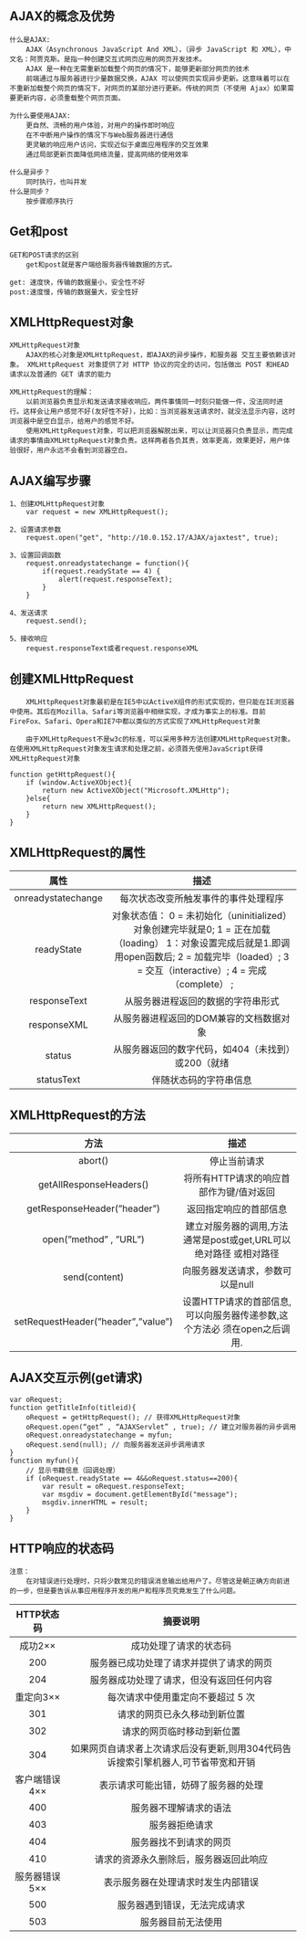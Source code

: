 ## AJAX的概念及优势
	什么是AJAX:
		AJAX（Asynchronous JavaScript And XML），（异步 JavaScript 和 XML），中文名：阿贾克斯。是指一种创建交互式网页应用的网页开发技术。
		AJAX 是一种在无需重新加载整个网页的情况下，能够更新部分网页的技术
		前端通过与服务器进行少量数据交换，AJAX 可以使网页实现异步更新。这意味着可以在不重新加载整个网页的情况下，对网页的某部分进行更新。传统的网页（不使用 Ajax）如果需要更新内容，必须重载整个网页页面。
	
	为什么要使用AJAX:
		更自然、流畅的用户体验，对用户的操作即时响应
		在不中断用户操作的情况下与Web服务器进行通信
		更灵敏的响应用户访问，实现近似于桌面应用程序的交互效果
		通过局部更新页面降低网络流量，提高网络的使用效率
	
	什么是异步？
		同时执行，也叫并发
	什么是同步？
		按步骤顺序执行

## Get和post
	GET和POST请求的区别
		get和post就是客户端给服务器传输数据的方式。
	
	get: 速度快，传输的数据量小，安全性不好
	post:速度慢，传输的数据量大，安全性好

## XMLHttpRequest对象
	XMLHttpRequest对象
		AJAX的核心对象是XMLHttpRequest，即AJAX的异步操作，和服务器 交互主要依赖该对象。 XMLHttpRequest 对象提供了对 HTTP 协议的完全的访问，包括做出 POST 和HEAD 请求以及普通的 GET 请求的能力
	
	XMLHttpRequest的理解：
		以前浏览器负责显示和发送请求接收响应。两件事情同一时刻只能做一件，没法同时进行。这样会让用户感觉不好(友好性不好)，比如：当浏览器发送请求时，就没法显示内容，这时浏览器中是空白显示，给用户的感觉不好。
		使用XMLHttpRequest对象，可以把浏览器解脱出来，可以让浏览器只负责显示，而完成请求的事情由XMLHttpRequest对象负责。这样两者各负其责，效率更高，效果更好，用户体验很好，用户永远不会看到浏览器空白。

## AJAX编写步骤
	1、创建XMLHttpRequest对象
		var request = new XMLHttpRequest();
	
	2、设置请求参数
		request.open("get", "http://10.0.152.17/AJAX/ajaxtest", true);
	
	3、设置回调函数
		request.onreadystatechange = function(){
			if(request.readyState == 4) {
				alert(request.responseText);
			}
		}
	
	4、发送请求
		request.send();
		
	5、接收响应
		request.responseText或者request.responseXML

## 创建XMLHttpRequest
		XMLHttpRequest对象最初是在IE5中以ActiveX组件的形式实现的，但只能在IE浏览器中使用。其后在Mozilla、Safari等浏览器中相继实现，才成为事实上的标准。目前FireFox、Safari、Opera和IE7中都以类似的方式实现了XMLHttpRequest对象
	
		由于XMLHttpRequest不是w3c的标准，可以采用多种方法创建XMLHttpRequest对象。在使用XMLHttpRequest对象发生请求和处理之前，必须首先使用JavaScript获得XMLHttpRequest对象
	
	function getHttpRequest(){
		if (window.ActiveXObject){
			return new ActiveXObject("Microsoft.XMLHttp");
		}else{
			return new XMLHttpRequest();
		}
	}

## XMLHttpRequest的属性

|        属性        |                             描述                             |
| :----------------: | :----------------------------------------------------------: |
| onreadystatechange |             每次状态改变所触发事件的事件处理程序             |
|     readyState     | 对象状态值： 0 = 未初始化（uninitialized）对象创建完毕就是0;  1 = 正在加载（loading） 1：对象设置完成后就是1.即调用open函数后;     2 = 加载完毕（loaded）;     3 = 交互（interactive）;     4 = 完成（complete） ; |
|    responseText    |              从服务器进程返回的数据的字符串形式              |
|    responseXML     |           从服务器进程返回的DOM兼容的文档数据对象            |
|       status       |      从服务器返回的数字代码，如404（未找到）或200（就绪      |
|     statusText     |                    伴随状态码的字符串信息                    |

## XMLHttpRequest的方法

|                方法                |                             描述                             |
| :--------------------------------: | :----------------------------------------------------------: |
|              abort()               |                         停止当前请求                         |
|      getAllResponseHeaders()       |           将所有HTTP请求的响应首部作为键/值对返回            |
|    getResponseHeader(”header”)     |                    返回指定响应的首部信息                    |
|       open(”method” , ”URL”)       | 建立对服务器的调用,方法通常是post或get,URL可以绝对路径 或相对路径 |
|           send(content)            |               向服务器发送请求，参数可以是null               |
| setRequestHeader(”header”,”value”) | 设置HTTP请求的首部信息,可以向服务器传递参数,这个方法必 须在open之后调用. |

## AJAX交互示例(get请求)
	var oRequest;
	function getTitleInfo(titleid){
		oRequest = getHttpRequest(); // 获得XMLHttpRequest对象
		oRequest.open(“get” , “AJAXServlet” , true); // 建立对服务器的异步调用
		oRequest.onreadystatechange = myfun;
		oRequest.send(null); // 向服务器发送异步调用请求
	}
	function myfun(){
		// 显示书籍信息（回调处理）
		if (oRequest.readyState == 4&&oRequest.status==200){
			var result = oRequest.responseText;
			var msgdiv = document.getElementById("message");
			msgdiv.innerHTML = result;
		}
	}

## HTTP响应的状态码 	
	注意：
		在对错误进行处理时，只将少数常见的错误消息输出给用户了。尽管这是朝正确方向前进的一步，但是要告诉从事应用程序开发的用户和程序员究竟发生了什么问题。

|  HTTP状态码   |                           摘要说明                           |
| :-----------: | :----------------------------------------------------------: |
|    成功2××    |                    成功处理了请求的状态码                    |
|      200      |           服务器已成功处理了请求并提供了请求的网页           |
|      204      |           服务器成功处理了请求，但没有返回任何内容           |
|   重定向3××   |              每次请求中使用重定向不要超过 5 次               |
|      301      |                 请求的网页已永久移动到新位置                 |
|      302      |                  请求的网页临时移动到新位置                  |
|      304      | 如果网页自请求者上次请求后没有更新,则用304代码告诉搜索引擎机器人,可节省带宽和开销 |
| 客户端错误4×× |             表示请求可能出错，妨碍了服务器的处理             |
|      400      |                    服务器不理解请求的语法                    |
|      403      |                        服务器拒绝请求                        |
|      404      |                    服务器找不到请求的网页                    |
|      410      |            请求的资源永久删除后，服务器返回此响应            |
| 服务器错误5×× |              表示服务器在处理请求时发生内部错误              |
|      500      |                 服务器遇到错误，无法完成请求                 |
|      503      |                      服务器目前无法使用                      |

​	
​	
​	
​	
​	
​	
	
​	
​	